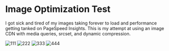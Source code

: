 # Image Optimization Test

I got sick and tired of my images taking forever to load and performance getting tanked on PageSpeed Insights. This is my attempt at using an image CDN with media queries, srcset, and dynamic compression.

![111](https://github.com/user-attachments/assets/99a834e4-b00e-4390-b0ca-7d78deacda78)
![222](https://github.com/user-attachments/assets/070a2f8c-320c-4172-81a2-8b1045a6b54b)
![333](https://github.com/user-attachments/assets/b1349189-58a6-400b-a84b-7b6ac6816b93)
![444](https://github.com/user-attachments/assets/b73a30da-076a-4364-9940-96fa6d198cae)
